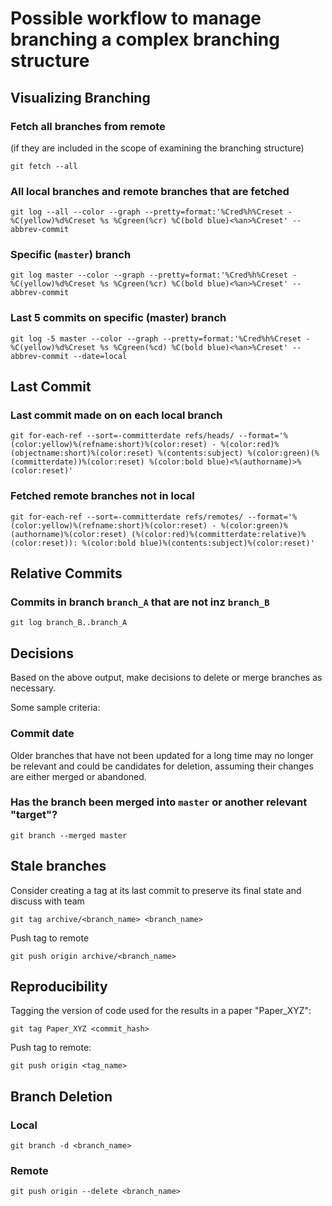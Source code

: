 # Possible workflow to manage branching a complex branching structure


## Visualizing Branching

### Fetch all branches from remote 
(if they are included in the scope of examining the branching structure)

```
git fetch --all
```

### All  local branches and remote branches that are fetched

```
git log --all --color --graph --pretty=format:'%Cred%h%Creset -%C(yellow)%d%Creset %s %Cgreen(%cr) %C(bold blue)<%an>%Creset' --abbrev-commit
```

### Specific (`master`) branch 

```
git log master --color --graph --pretty=format:'%Cred%h%Creset -%C(yellow)%d%Creset %s %Cgreen(%cr) %C(bold blue)<%an>%Creset' --abbrev-commit
```

### Last 5 commits on specific (master) branch

```
git log -5 master --color --graph --pretty=format:'%Cred%h%Creset -%C(yellow)%d%Creset %s %Cgreen(%cd) %C(bold blue)<%an>%Creset' --abbrev-commit --date=local
```

## Last Commit 
### Last commit made on on each local branch
```
git for-each-ref --sort=-committerdate refs/heads/ --format='%(color:yellow)%(refname:short)%(color:reset) - %(color:red)%(objectname:short)%(color:reset) %(contents:subject) %(color:green)(%(committerdate))%(color:reset) %(color:bold blue)<%(authorname)>%(color:reset)'
```

### Fetched remote branches not in local
```
git for-each-ref --sort=-committerdate refs/remotes/ --format='%(color:yellow)%(refname:short)%(color:reset) - %(color:green)%(authorname)%(color:reset) (%(color:red)%(committerdate:relative)%(color:reset)): %(color:bold blue)%(contents:subject)%(color:reset)'
```


## Relative Commits
### Commits in branch `branch_A` that are not inz `branch_B`

```
git log branch_B..branch_A
```

## Decisions
Based on the above output, make decisions 
to delete or merge branches as necessary.  

Some sample criteria:

### Commit date
Older branches that have not been updated for a long time may no longer be relevant and could be candidates for deletion, assuming their changes are either merged or abandoned.



### Has the branch been merged into `master` or another relevant "target"?

```
git branch --merged master
```

## Stale branches
Consider creating a tag at its last commit to preserve its final state and discuss with team
```
git tag archive/<branch_name> <branch_name>
```

Push tag to remote
```
git push origin archive/<branch_name>
```

## Reproducibility
Tagging the version of code used for the results in a paper "Paper_XYZ": 


```
git tag Paper_XYZ <commit_hash>
```

Push tag to remote:

```
git push origin <tag_name>
```

## Branch Deletion

### Local
```
git branch -d <branch_name>
```

### Remote
```
git push origin --delete <branch_name>
```